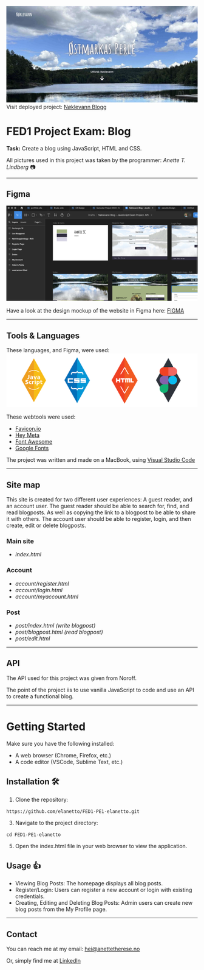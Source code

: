 ![image](https://github.com/elanetto/FED1-PE1-elanetto/blob/main/assets/ReadMe/readme-image-header.png?raw=true)
Visit deployed project: [Nøklevann Blogg](https://elanetto.github.io/FED1-PE1-elanetto/)

# FED1 Project Exam: Blog

**Task:** Create a blog using JavaScript, HTML and CSS.

All pictures used in this project was taken by the programmer: *Anette T. Lindberg* 📷

---------

## Figma
![image](https://github.com/elanetto/FED1-PE1-elanetto/blob/main/assets/images/figma-img.png?raw=true)

Have a look at the design mockup of the website in Figma here: [FIGMA](https://www.figma.com/design/ve11MSMzeL6hoqNumDNg5X/N%C3%B8klevann-Blog---JavaScript-Exam-Project.-API.?node-id=0-1&t=MrB3ximvPKAShgnO-1)

---------

## Tools & Languages
These languages, and Figma, were used:
![image](https://github.com/elanetto/FED1-PE1-elanetto/blob/main/assets/images/all_badges_for_github_readme.png?raw=true)

These webtools were used:
- [Favicon.io](https://favicon.io/)
- [Hey Meta](https://www.heymeta.com/)
- [Font Awesome](https://fontawesome.com/search)
- [Google Fonts](https://fonts.google.com/)

The project was written and made on a MacBook, using [Visual Studio Code](https://code.visualstudio.com/)

---------

## Site map

This site is created for two different user experiences: A guest reader, and an account user.
The guest reader should be able to search for, find, and read blogposts. As well as copying the link to a blogpost to be able to share it with others.
The account user should be able to register, login, and then create, edit or delete blogposts.

### Main site
- *index.html*

### Account
- *account/register.html*
- *account/login.html*
- *account/myaccount.html*

### Post
- *post/index.html (write blogpost)*
- *post/blogpost.html (read blogpost)*
- *post/edit.html*

---------

## API
The API used for this project was given from Noroff.

The point of the project iis to use vanilla JavaScript to code and use an API to create a functional blog.

---------

# Getting Started
Make sure you have the following installed:

- A web browser (Chrome, Firefox, etc.)
- A code editor (VSCode, Sublime Text, etc.)

## Installation  🛠️
1. Clone the repository:
```<language>
https://github.com/elanetto/FED1-PE1-elanetto.git
```

3. Navigate to the project directory:
```<language>
cd FED1-PE1-elanetto
```

5. Open the index.html file in your web browser to view the application.

## Usage  👍
- Viewing Blog Posts: The homepage displays all blog posts.
- Register/Login: Users can register a new account or login with existing credentials.
- Creating, Editing and Deleting Blog Posts: Admin users can create new blog posts from the My Profile page.

---------

## Contact
You can reach me at my email: hei@anettetherese.no

Or, simply find me at [LinkedIn](https://www.linkedin.com/in/anettetherese/)
